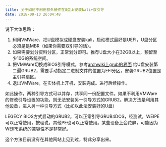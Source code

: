 ```yaml
---
title: 关于如何不利用额外硬件在U盘上安装kali+双引导
date: 2018-09-13 20:04:48
---
```

说下大体思路：

1. 利用VMWare，把U盘模拟成硬盘安装kali，启动模式最好是UEFI，U盘分区必须是是MBR（如果你需要双引导的话）。
1. 如果需要划分资料分区，正常划分即可。推荐U盘大小在32GB以上，预留至少10G的系统空间。
1. 把VMWare切换成BIOS引导模式，参考[archwiki上grub的界面](https://wiki.archlinux.org/index.php/GRUB_(%E7%AE%80%E4%BD%93%E4%B8%AD%E6%96%87) "archwiki上grub的界面") 给U盘安装第二遍GRUB2，需要手动指定二进制文件的位置为EFI分区，安装GRUB2位置是主引导扇区。
1. 退出VMWare，在实体机上开机，安装完成。进行后续操作。

如此操作，两种引导方式可以并存，共享同一份配置文件。如果不利用VMWare的修改引导设置的功能，则无法安装另一引导方式的GRUB2。解决方法是利用其他设备，进入另一种引导方式（比如以此法安装好的U盘）

LEGECY BIOS方式启动的GRUB2，可以正常引导GRUB4DOS，经测试，WEIPE可以正常使用，按理说，其他PE也可以正常使用。某些设备上会花屏，可能因为WEIPE系统的兼容性不是非常好。

这个方法目前没有在其他网站上见到过，特此分享出来。
